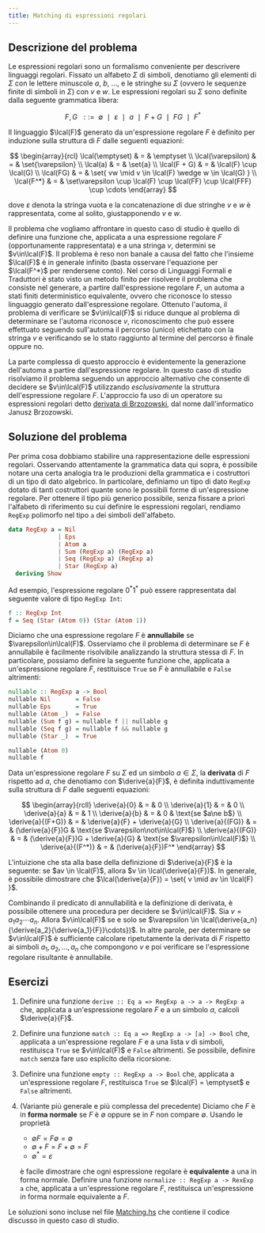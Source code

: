 ```yaml
---
title: Matching di espressioni regolari
---
```


## Descrizione del problema

Le espressioni regolari sono un formalismo conveniente per
descrivere linguaggi regolari. Fissato un alfabeto $\Sigma$ di
simboli, denotiamo gli elementi di $\Sigma$ con le lettere minuscole
$a$, $b$, ..., e le stringhe su $\Sigma$ (ovvero le sequenze finite
di simboli in $\Sigma$) con $v$ e $w$. Le espressioni regolari su
$\Sigma$ sono definite dalla seguente grammatica libera:

$$
  F, G ~~::=~~ \emptyset ~~\mid~~ \varepsilon ~~\mid~~ a ~~\mid~~ F + G ~~\mid~~ FG ~~\mid~~ F^*
$$

Il linguaggio $\lcal(F)$ generato da un'espressione regolare $F$ è
definito per induzione sulla struttura di $F$ dalle seguenti
equazioni:

$$
  \begin{array}{rcl}
    \lcal(\emptyset) & = & \emptyset
    \\
    \lcal(\varepsilon) & = & \set{\varepsilon}
    \\
    \lcal(a) & = & \set{a}
    \\
    \lcal(F + G) & = & \lcal(F) \cup \lcal(G)
    \\
    \lcal(FG) & = & \set{ vw \mid v \in \lcal(F) \wedge w \in \lcal(G) }
    \\
    \lcal{F^*} & = & \set\varepsilon \cup \lcal(F) \cup \lcal(FF) \cup \lcal(FFF) \cup \cdots
  \end{array}
$$

dove $\varepsilon$ denota la stringa vuota e la concatenazione di
due stringhe $v$ e $w$ è rappresentata, come al solito,
giustapponendo $v$ e $w$.

Il problema che vogliamo affrontare in questo caso di studio è
quello di definire una funzione che, applicata a una espressione
regolare $F$ (opportunamente rappresentata) e a una stringa $v$,
determini se $v\in\lcal(F)$. Il problema è reso non banale a causa
del fatto che l'insieme $\lcal(F)$ è in generale infinito (basta
osservare l'equazione per $\lcal(F^*)$ per rendersene conto). Nel
corso di Linguaggi Formali e Traduttori è stato visto un metodo
finito per risolvere il problema che consiste nel generare, a
partire dall'espressione regolare $F$, un automa a stati finiti
deterministico equivalente, ovvero che riconosce lo stesso
linguaggio generato dall'espressione regolare. Ottenuto l'automa, il
problema di verificare se $v\in\lcal(F)$ si riduce dunque al
problema di determinare se l'automa riconosce $v$, riconoscimento
che può essere effettuato seguendo sull'automa il percorso (unico)
etichettato con la stringa $v$ e verificando se lo stato raggiunto
al termine del percorso è finale oppure no.

La parte complessa di questo approccio è evidentemente la
generazione dell'automa a partire dall'espressione regolare. In
questo caso di studio risolviamo il problema seguendo un approccio
alternativo che consente di decidere se $v\in\lcal(F)$ utilizzando
*esclusivamente* la struttura dell'espressione regolare
$F$. L'approccio fa uso di un operatore su espressioni regolari
detto [derivata di
Brzozowski](https://en.wikipedia.org/wiki/Brzozowski_derivative),
dal nome dall'informatico Janusz Brzozowski.

## Soluzione del problema

Per prima cosa dobbiamo stabilire una rappresentazione delle
espressioni regolari. Osservando attentamente la grammatica data qui
sopra, è possibile notare una certa analogia tra le produzioni della
grammatica e i costruttori di un tipo di dato algebrico. In
particolare, definiamo un tipo di dato `RegExp` dotato di tanti
costruttori quante sono le possibili forme di un'espressione
regolare. Per ottenere il tipo più generico possibile, senza fissare
a priori l'alfabeto di riferimento su cui definire le espressioni
regolari, rendiamo `RegExp` polimorfo nel tipo `a` dei simboli
dell'alfabeto.

``` haskell
data RegExp a = Nil
              | Eps
              | Atom a
              | Sum (RegExp a) (RegExp a)
              | Seq (RegExp a) (RegExp a)
              | Star (RegExp a)
  deriving Show
```

Ad esempio, l'espressione regolare $0^\ast1^\ast$ può essere
rappresentata dal seguente valore di tipo `RegExp Int`:

``` haskell
f :: RegExp Int
f = Seq (Star (Atom 0)) (Star (Atom 1))
```

Diciamo che una espressione regolare $F$ è **annullabile** se
$\varepsilon\in\lcal(F)$. Osserviamo che il problema di determinare
se $F$ è annullabile è facilmente risolvibile analizzando la
struttura stessa di $F$. In particolare, possiamo definire la
seguente funzione che, applicata a un'espressione regolare $F$,
restituisce `True` se $F$ è annullabile e `False` altrimenti:

``` haskell
nullable :: RegExp a -> Bool
nullable Nil       = False
nullable Eps       = True
nullable (Atom _)  = False
nullable (Sum f g) = nullable f || nullable g
nullable (Seq f g) = nullable f && nullable g
nullable (Star _)  = True
```

``` haskell
nullable (Atom 0)
nullable f
```

Data un'espressione regolare $F$ su $\Sigma$ ed un simbolo
$a\in\Sigma$, la **derivata** di $F$ rispetto ad $a$, che denotiamo con
$\derive{a}{F}$, è definita induttivamente sulla struttura di $F$
dalle seguenti equazioni:

$$
  \begin{array}{rcll}
    \derive{a}{0} & = & 0
    \\
    \derive{a}{1} & = & 0
    \\
    \derive{a}{a} & = & 1
    \\
    \derive{a}{b} & = & 0 & \text{se $a\ne b$}
    \\
    \derive{a}{(F+G)} & = & \derive{a}{F} + \derive{a}{G}
    \\
    \derive{a}{(FG)} & = & (\derive{a}{F})G & \text{se $\varepsilon\not\in\lcal(F)$}
    \\
    \derive{a}{(FG)} & = & (\derive{a}{F})G + \derive{a}{G} & \text{se $\varepsilon\in\lcal(F)$}
    \\
    \derive{a}{(F^*)} & = & (\derive{a}{F})F^*
  \end{array}
$$

L'intuizione che sta alla base della definizione di $\derive{a}{F}$
è la seguente: se $av \in \lcal(F)$, allora $v \in
\lcal(\derive{a}{F})$. In generale, è possibile dimostrare che
$\lcal(\derive{a}{F}) = \set{ v \mid av \in \lcal(F) }$.

Combinando il predicato di annullabilità e la definizione di
derivata, è possibile ottenere una procedura per decidere se
$v\in\lcal(F)$. Sia $v = a_1a_2\cdots a_n$. Allora $v\in\lcal(F)$ se
e solo se $\varepsilon \in
\lcal(\derive{a_n}{\derive{a_2}{\derive{a_1}{F}}\cdots})$.  In altre
parole, per determinare se $v\in\lcal(F)$ è sufficiente calcolare
ripetutamente la derivata di $F$ rispetto ai simboli $a_1, a_2,
\dots, a_n$ che compongono $v$ e poi verificare se l'espressione
regolare risultante è annullabile.

## Esercizi

1. Definire una funzione `derive :: Eq a => RegExp a -> a -> RegExp
   a` che, applicata a un'espressione regolare $F$ e a un simbolo
   $a$, calcoli $\derive{a}{F}$.
2. Definire una funzione `match :: Eq a => RegExp a -> [a] -> Bool`
   che, applicata a un'espressione regolare $F$ e a una lista $v$ di
   simboli, restituisca `True` se $v\in\lcal(F)$ e `False`
   altrimenti. Se possibile, definire `match` senza fare uso
   esplicito della ricorsione.
3. Definire una funzione `empty :: RegExp a -> Bool` che, applicata
   a un'espressione regolare $F$, restituisca `True` se $\lcal(F) =
   \emptyset$ e `False` altrimenti.
4. (Variante più generale e più complessa del precedente) Diciamo
   che $F$ è in **forma normale** se $F$ è $\emptyset$ oppure se in
   $F$ non compare $\emptyset$. Usando le proprietà

   * $\emptyset F = F \emptyset = \emptyset$
   * $\emptyset + F = F + \emptyset = F$
   * $\emptyset^\ast = \varepsilon$

   è facile dimostrare che ogni espressione regolare è
   **equivalente** a una in forma normale. Definire una funzione
   `normalize :: RegExp a -> RexExp a` che, applicata a
   un'espressione regolare $F$, restituisca un'espressione in forma
   normale equivalente a $F$.

Le soluzioni sono incluse nel file
[Matching.hs](assets/haskell/Matching.hs) che contiene il codice
discusso in questo caso di studio.
